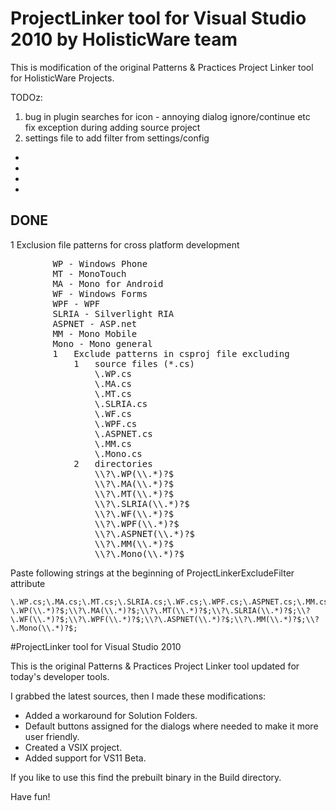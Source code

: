 # ProjectLinker tool for Visual Studio 2010 by HolisticWare team #

This is modification of the original Patterns & Practices Project Linker tool
for HolisticWare Projects.

TODOz:

1.	bug in plugin searches for icon - annoying dialog ignore/continue etc   
	fix exception during adding source project
2. 	settings file to add filter from settings/config



+ 	[]() 
+ 	[]() 
+ 	[]() 
+ 	[]() 

## DONE ##
1	Exclusion file patterns for cross platform development  
<pre>
		WP - Windows Phone
		MT - MonoTouch  
		MA - Mono for Android  
		WF - Windows Forms
		WPF - WPF    
		SLRIA - Silverlight RIA   
		ASPNET - ASP.net   
		MM - Mono Mobile   
		Mono - Mono general  
		1	Exclude patterns in csproj file excluding 
			1	source files (*.cs)  
				\.WP.cs  
				\.MA.cs  
				\.MT.cs   
				\.SLRIA.cs  
				\.WF.cs  
				\.WPF.cs  
				\.ASPNET.cs  
				\.MM.cs  
				\.Mono.cs  
			2	directories
				\\?\.WP(\\.*)?$  
				\\?\.MA(\\.*)?$  
				\\?\.MT(\\.*)?$  
				\\?\.SLRIA(\\.*)?$  
				\\?\.WF(\\.*)?$  
				\\?\.WPF(\\.*)?$  
				\\?\.ASPNET(\\.*)?$  
				\\?\.MM(\\.*)?$  
				\\?\.Mono(\\.*)?$  
</pre>
			
Paste following strings at the beginning of ProjectLinkerExcludeFilter attribute

	\.WP.cs;\.MA.cs;\.MT.cs;\.SLRIA.cs;\.WF.cs;\.WPF.cs;\.ASPNET.cs;\.MM.cs;\.Mono.cs;\\?\.WP(\\.*)?$;\\?\.MA(\\.*)?$;\\?\.MT(\\.*)?$;\\?\.SLRIA(\\.*)?$;\\?\.WF(\\.*)?$;\\?\.WPF(\\.*)?$;\\?\.ASPNET(\\.*)?$;\\?\.MM(\\.*)?$;\\?\.Mono(\\.*)?$;

  <ProjectExtensions>
	<VisualStudio>
		<UserProperties 
			ProjectLinkerExcludeFilter="\\?desktop(\\.*)?$;\\?silverlight(\\.*)?$;\.desktop;\.silverlight;\.xaml;^service references(\\.*)?$;\.clientconfig;^web references(\\.*)?$" 
			ProjectLinkReference="Some guid" 
		/>
	</VisualStudio>
  </ProjectExtensions>


#ProjectLinker tool for Visual Studio 2010

This is the original Patterns & Practices Project Linker tool updated for today's developer tools.

I grabbed the latest sources, then I made these modifications:
  - Added a workaround for Solution Folders.
  - Default buttons assigned for the dialogs where needed to make it more user friendly.
  - Created a VSIX project.
  - Added support for VS11 Beta.

If you like to use this find the prebuilt binary in the Build directory.

Have fun!
